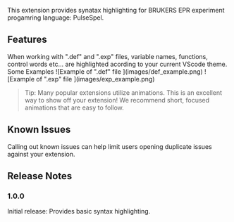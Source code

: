 This extension provides synatax highlighting for BRUKERS EPR experiment progamring language: PulseSpel. 
## Features

When working with ".def" and ".exp" files, variable names, functions, control words etc... are highlighted acording to your current VScode theme.
Some Examples
\!\[Example of ".def" file \]\(images/def_example.png\)
\!\[Example of ".exp" file \]\(images/exp_example.png\)

> Tip: Many popular extensions utilize animations. This is an excellent way to show off your extension! We recommend short, focused animations that are easy to follow.

## Known Issues

Calling out known issues can help limit users opening duplicate issues against your extension.

## Release Notes

### 1.0.0

Initial release: Provides basic syntax highlighting. 

